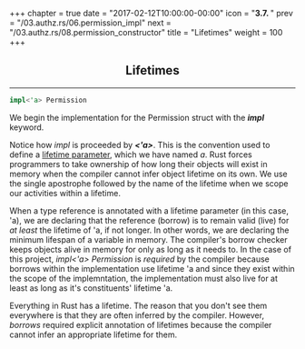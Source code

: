 +++
chapter = true
date = "2017-02-12T10:00:00-00:00"
icon = "<b>3.7. </b>"
prev = "/03.authz.rs/06.permission_impl"
next = "/03.authz.rs/08.permission_constructor"
title = "Lifetimes"
weight = 100
+++

## <center>Lifetimes</center>
<hr/>

```rust
impl<'a> Permission
```

We begin the implementation for the Permission struct with the ***impl*** keyword.

Notice how *impl* is proceeded by ***<'a>***.  This is the convention used to define a [lifetime parameter](https://doc.rust-lang.org/book/lifetimes.html), which we have named *a*.  Rust forces programmers to take ownership of how long their objects will exist in memory when the compiler cannot infer object lifetime on its own.  We use the single apostrophe followed by the name of the lifetime when we scope our activities within a lifetime.

When a type reference is annotated with a lifetime parameter (in this case, 'a), we are declaring that the reference (borrow) is to remain valid (live) for *at least* the lifetime of 'a, if not longer.  In other words, we are declaring the minimum lifespan of a variable in memory.  The compiler's borrow checker keeps objects alive in memory for only as long as it needs to.  In the case of this project, *impl<'a> Permission* is *required* by the compiler because borrows within the implementation use lifetime 'a and since they exist within the scope of the implemntation, the implementation must also live for at least as long as it's constituents' lifetime 'a.

Everything in Rust has a lifetime.  The reason that you don't see them everywhere is that they are often inferred by the compiler.  However, *borrows* required explicit annotation of lifetimes because the compiler cannot infer an appropriate lifetime for them.

